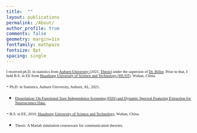 ```yaml
---
title:  ""
layout: publications
permalink: /About/
author_profile: true
comments: false
geometry: margin=1in
fontfamily: mathpazo
fontsize: 8pt
spacing: single
---
```



<span style="font-family:Times New Roman; font-size:0.75em;"> I received ph.D. in statistics from <a href="https://www.auburn.edu/cosam/departments/math/index.htm">Auburn University </a> (2021, <a href="https://etd.auburn.edu/handle/10415/8064">Thesis)</a> under the supersion of <a href="https://www.auburn.edu/cosam/climate_resilience/people/faculty/billor.htm"> Dr. Billor</a>. Prior to that, I held B.S. in EE from <a href="https://english.hust.edu.cn/">Huazhong University of Science and Technology (HUST)</a>, Wuhan, China.</span>



-<span style="font-family:Times New Roman; font-size:0.75em;"> 
Ph.D. in Statistics, Auburn University, Auburn, AL, 2021.</span>
- <span style="font-family:Times New Roman; font-size:0.75em;"> <a href="https://etd.auburn.edu/handle/10415/8064">Dissertation: On Functional Sure Independence Screening (fSIS) and Dynamic Spectral Featuring Extraction for Neuroscience Data.</a></span>


-<span style="font-family:Times New Roman; font-size:0.75em;"> 
B.S. in EE, 2010, <a href="https://english.hust.edu.cn/">Huazhong University of Science and Technology</a>, Wuhan, China. </span>
- <span style="font-family:Times New Roman; font-size:0.75em;"> Thesis: A Matlab simulation courseware for communication theories. </span>





